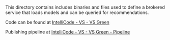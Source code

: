 This directory contains includes binaries and files used to define a brokered service that loads models and can be queried for recommendations.

Code can be found at [IntelliCode - VS - VS Green](https://dev.azure.com/devdiv/DevDiv/_git/IntelliCode-VS?version=GBfeature%2Fgreen)

Publishing pipeline at [IntelliCode - VS - VS Green - Pipeline](https://devdiv.visualstudio.com/DevDiv/_build?definitionId=18221)
